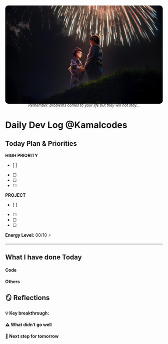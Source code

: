 <p align="center">
  <img src="../resources/bg/daily-img-01.jpg" width="" style="border-radius:10px; margin-bottom:-20px" />
</p>

<p align="center" style="font-style:italic; font-size:12px">Remember: problems comes to your life but they will not stay...</p>

# Daily Dev Log @Kamalcodes


## Today Plan & Priorities

**HIGH PRIORITY**
  - [ ] 
  - [ ] 
  - [ ] 
  - [ ] 
**PROJECT**
  - [ ] 
  - [ ] 
  - [ ] 
  - [ ] 
**Energy Level:** 00/10 ⚡️

---

## What I have done Today

#### Code

#### Others


## 🪞 Reflections

#### 💡 Key breakthrough:


#### ⚠️ What didn’t go well


#### 🚀 Next step for tomorrow
